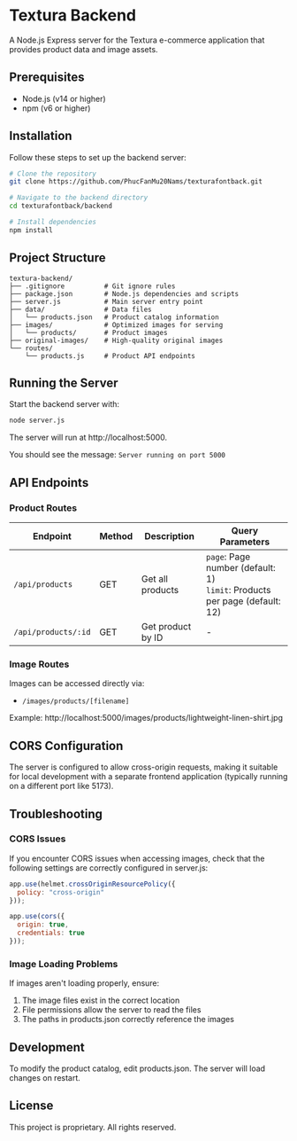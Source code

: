 # Textura Backend

A Node.js Express server for the Textura e-commerce application that provides product data and image assets.

## Prerequisites

- Node.js (v14 or higher)
- npm (v6 or higher)

## Installation

Follow these steps to set up the backend server:

```bash
# Clone the repository
git clone https://github.com/PhucFanMu20Nams/texturafontback.git

# Navigate to the backend directory
cd texturafontback/backend

# Install dependencies
npm install
```

## Project Structure

```
textura-backend/
├── .gitignore          # Git ignore rules
├── package.json        # Node.js dependencies and scripts
├── server.js           # Main server entry point
├── data/               # Data files
│   └── products.json   # Product catalog information
├── images/             # Optimized images for serving
│   └── products/       # Product images
├── original-images/    # High-quality original images
└── routes/
    └── products.js     # Product API endpoints
```

## Running the Server

Start the backend server with:

```bash
node server.js
```

The server will run at http://localhost:5000.

You should see the message: `Server running on port 5000`

## API Endpoints

### Product Routes

| Endpoint | Method | Description | Query Parameters |
|----------|--------|-------------|-----------------|
| `/api/products` | GET | Get all products | `page`: Page number (default: 1)<br>`limit`: Products per page (default: 12) |
| `/api/products/:id` | GET | Get product by ID | - |

### Image Routes

Images can be accessed directly via:
- `/images/products/[filename]`

Example: http://localhost:5000/images/products/lightweight-linen-shirt.jpg

## CORS Configuration

The server is configured to allow cross-origin requests, making it suitable for local development with a separate frontend application (typically running on a different port like 5173).

## Troubleshooting

### CORS Issues

If you encounter CORS issues when accessing images, check that the following settings are correctly configured in server.js:

```javascript
app.use(helmet.crossOriginResourcePolicy({ 
  policy: "cross-origin" 
}));

app.use(cors({
  origin: true,
  credentials: true
}));
```

### Image Loading Problems

If images aren't loading properly, ensure:
1. The image files exist in the correct location
2. File permissions allow the server to read the files
3. The paths in products.json correctly reference the images

## Development

To modify the product catalog, edit products.json. The server will load changes on restart.

## License

This project is proprietary. All rights reserved.
